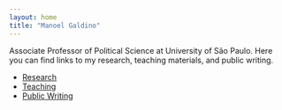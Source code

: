 ```yaml
---
layout: home
title: "Manoel Galdino"
---
```

Associate Professor of Political Science at University of São Paulo. Here you can find links to my research, teaching materials, and public writing.

- [Research](research/)  
- [Teaching](teaching/)  
- [Public Writing](public-writing/)  